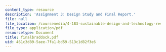 ```yaml
---
content_type: resource
description: 'Assignment 3: Design Study and Final Report.'
file: null
file_location: /coursemedia/4-183-sustainable-design-and-technology-research-workshop-spring-2004/461c3d895aee7fa1bd59513c1d82f3e6_finalbraddock.pdf
file_type: application/pdf
resourcetype: Document
title: finalbraddock.pdf
uid: 461c3d89-5aee-7fa1-bd59-513c1d82f3e6
---
```

